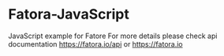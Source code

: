 # Fatora-JavaScript
JavaScript example for Fatore
For more details please check api documentation https://fatora.io/api or https://fatora.io

